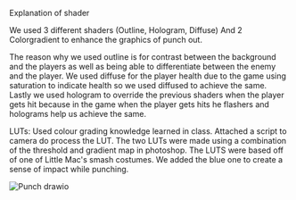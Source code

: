 Explanation of shader

We used 3 different shaders (Outline, Hologram, Diffuse) And 2 Colorgradient to enhance the graphics of punch out.

The reason why we used outline is for contrast between the background and the players as well as being able to differentiate between the enemy and the player. We used diffuse for the player health due to the game using saturation to indicate health so we used diffused to achieve the same. Lastly we used hologram to override the previous shaders when the player gets hit because in the game when the player gets hits he flashers and holograms help us achieve the same.

LUTs: Used colour grading knowledge learned in class. Attached a script to camera do process the LUT. The two LUTs were made using a combination of the threshold and gradient map in photoshop. The LUTS were based off of one of Little Mac's smash costumes. We added the blue one to create a sense of impact while punching.



![Punch drawio](https://github.com/user-attachments/assets/66face76-bfe1-4339-beab-af18d7e72fba)
